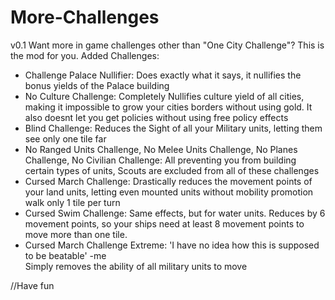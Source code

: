 # More-Challenges
v0.1
Want more in game challenges other than "One City Challenge"? This is the mod for you.
Added Challenges:
- Challenge Palace Nullifier:
      Does exactly what it says, it nullifies the bonus yields of the Palace building
- No Culture Challenge:
      Completely Nullifies culture yield of all cities, making it impossible to grow your cities borders without using gold. It also doesnt let you get policies without using       free policy effects
- Blind Challenge:
      Reduces the Sight of all your Military units, letting them see only one tile far
- No Ranged Units Challenge, No Melee Units Challenge, No Planes Challenge, No Civilian Challenge:
      All preventing you from building certain types of units, Scouts are excluded from all of these challenges
- Cursed March Challenge:
      Drastically reduces the movement points of your land units, letting even mounted units without mobility promotion walk only 1 tile per turn
- Cursed Swim Challenge:
      Same effects, but for water units. Reduces by 6 movement points, so your ships need at least 8 movement points to move more than one tile.
- Cursed March Challenge Extreme:
      'I have no idea how this is supposed to be beatable' -me      
      Simply removes the ability of all military units to move
      
      
//Have fun
